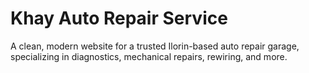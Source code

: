 # Khay Auto Repair Service  
A clean, modern website for a trusted Ilorin-based auto repair garage, specializing in diagnostics, mechanical repairs, rewiring, and more.
